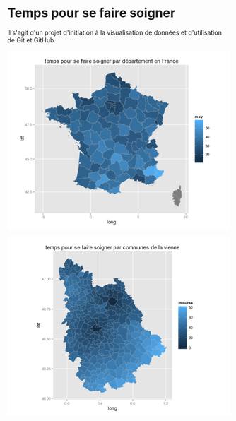 Temps pour se faire soigner
========================================================
Il s'agit d'un projet d'initiation à la visualisation de données et d'utilisation de Git et GitHub.

![temps de soin moyen par département en France](img/franceMap.png)

![temps de soin moyen par commune en Vienne](img/vienneMap.png)
